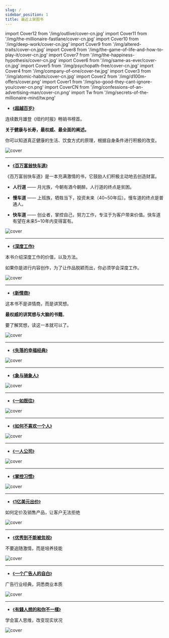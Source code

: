 ```yaml
---
slug: /
sidebar_position: 1
title: 最近上架图书
---
```


import Cover12 from '/img/outlive/cover-cn.jpg'
import Cover11 from '/img/the-millionaire-fastlane/cover-cn.jpg'
import Cover10 from '/img/deep-work/cover-cn.jpg'
import Cover9 from '/img/altered-traits/cover-cn.jpg'
import Cover8 from '/img/the-game-of-life-and-how-to-play-it/cover-cn.jpg'
import Cover7 from '/img/the-happiness-hypothesis/cover-cn.jpg'
import Cover6 from '/img/same-as-ever/cover-cn.jpg'
import Cover5 from '/img/psychopath-free/cover-cn.jpg'
import Cover4 from '/img/company-of-one/cover-tw.jpg'
import Cover3 from '/img/atomic-habits/cover-cn.jpg'
import Cover2 from '/img/d100m-offers/cover.png'
import Cover1 from '/img/so-good-they-cant-ignore-you/cover-cn.png'
import CoverCN from '/img/confessions-of-an-advertising-man/cover-cn.png'
import Tw from '/img/secrets-of-the-millionaire-mind/tw.png'


- [《**超越百岁**》](./health/outlive)

连续数月雄登《纽约时报》畅销书榜首。

**关于健康与长寿，最权威、最全面的阐述。**

你可以知道真正健康的生活、饮食方式的原理，根据自身条件进行积极的改变。

<img src={Cover12} alt="cover" style={{width:350}} />

------------------


- [《**百万富翁快车道**》](./wealth/the-millionaire-fastlane)

《百万富翁快车道》是一本充满激情的书，它鼓励人们积极主动地去创造财富。

- **人行道** —— 月光族，今朝有酒今朝醉。人行道的终点是贫困。

- **慢车道** —— 上班族，牺牲当下，投资未来（40~50年后）。慢车道的终点是普通人。

- **快车道** —— 创业者，掌控自己，努力工作，专注于为客户带来价值。快车道有望在未来5~10年内变得富有。


<img src={Cover11} alt="cover" style={{width:350}} />

------------------

- [《**深度工作**》](./growingup/deep-work)

本书介绍深度工作的价值，以及方法。

如果你是进行内容创作，为了让作品脱颖而出，你必须学会深度工作。

<img src={Cover10} alt="cover" style={{width:350}} />

------------------

- [《**新情商**》](./growingup/altered-traits)

这本书不是讲情商，而是讲冥想。

**最权威的讲冥想与大脑的书籍**。

要了解冥想，读这一本就可以了。

<img src={Cover9} alt="cover" style={{width:360}} />

------------------

- [《**失落的幸福经典**》](./growingup/the-game-of-life-and-how-to-play-it)

<img src={Cover8} alt="cover" style={{width:360}} />

------------------

- [《**象与骑象人**》](./psychology/the-happiness-hypothesis) 

<img src={Cover7} alt="cover" style={{width:360}} />

------------------

- [《**一如既往**》](./wealth/same-as-ever) 

<img src={Cover6} alt="cover" style={{width:360}} />

------------------

- [《**如何不喜欢一个人**》](./psychology/psychopath-free) 

<img src={Cover5} alt="cover" style={{width:360}} />

------------------

- [《**一人公司**》](./startup/company-of-one) 

<img src={Cover4} alt="cover" style={{width:360}} />

------------------

- [《**掌控习惯**》](./growingup/atomic-habits) 

<img src={Cover3} alt="cover" style={{width:360}} />

------------------

- [《**1亿美元出价**》](./wam/100m-offers) 

如何定价及销售产品，让客户无法拒绝

<img src={Cover2} alt="cover" style={{width:360}} />

------------------

- [《**优秀到不能被忽视**》](./growingup/so-good-they-cant-ignore-you) 

不要追随激情，而是培养技能

<img src={Cover1} alt="cover" style={{width:360}} />

------------------

- [《**一个广告人的自白**》](./wam/confessions-of-an-advertising-man) 


广告行业经典，洞悉商业本质

<img src={CoverCN} alt="cover" style={{width:360}} />

------------------

- [《**有錢人想的和你不一樣**》](./wealth/Secrets-of-the-Millionaire-Mind) 

学会富人思维，改变现实状况

<img src={Tw} alt="cover" style={{width:360}} />


